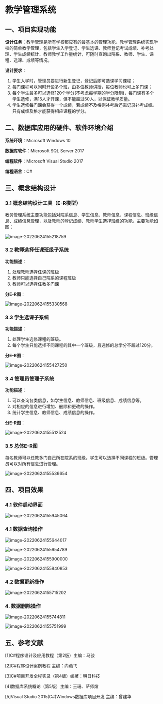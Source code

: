 # 教学管理系统

## 一、项目实现功能

**设计任务**：教学管理是所有学校都应有的最基本的管理功能。教学管理系统实现学校的简单教学管理，包括学生入学登记、学生选课、教师登记考试成绩、补考处理、学生成绩统计、教师教学工作量统计，可随时查询出院系、教师、学生、课程、选课、成绩等情况。

**设计要求**：

1. 学生入学时，管理员要进行新生登记，登记后即可选课学习课程；
2. 每门课程可以同时开设多个班，由多位教师讲授，每位教师也可上多门课；
3. 每个学生最多可以选修120个学分(不考虑每学期的学分限制)，每门课有多个学生选修，满15人才开课，但不能超过50人，以保证教学质量。
4. 学生选修每门课会获得一个成绩，若成绩不及格则补考后还需记录补考成绩。只有成绩及格才能获得相应课程的学分。

## 二、数据库应用的硬件、软件环境介绍

**系统环境**：Microsoft Windows 10

**数据库软件**：Microsoft SQL Server 2017

**编程软件**：Microsoft Visual Studio 2017

**编程语言**：C#

## 三、概念结构设计

### 3.1 概念结构设计工具（E-R模型）

教务管理系统主要功能包括对院系信息、学生信息、教师信息、课程信息、班级信息、成绩信息管理，以及教师的登记成绩、教师学生选择班级的功能。主要功能如图：

![image-20220624155218759](https://github.com/ZihaoXTEI/EduAdminSys/tree/master/images/image-20220624155218759.png)

### 3.2 教师选择任课班级子系统

**功能描述**：

1. 处理教师选择任课的班级
2. 教师只能选择自己院系的课程班级
3. 教师可以选择任教多门课

**分E-R图**：

![image-20220624155330568](https://github.com/ZihaoXTEI/EduAdminSys/tree/master/images/image-20220624155330568.png)

### 3.3 学生选课子系统

**功能描述**：

1. 处理学生选修课程的班级。
2. 每个学生只能选择不同课程的其中一个班级，且选修的总学分不超过120分。

**分E-R图**：

![image-20220624155427250](https://github.com/ZihaoXTEI/EduAdminSys/tree/master/images/image-20220624155427250.png)

### 3.4 管理员管理子系统

**功能描述**：

1. 可以查询各类信息，如学生信息、教师信息、班级信息、成绩信息等。
2. 对相应的信息进行增加、删除和更改的操作。
3. 统计学生信息、教师信息、成绩信息的操作。

**分E-R图**：

![image-20220624155512524](https://github.com/ZihaoXTEI/EduAdminSys/tree/master/images/image-20220624155512524.png)

### 3.5 总体E-R图

每名教师可以任教多门自己所在院系的班级，学生可以选择不同课程的班级。管理员可以对所有信息进行管理。

![image-20220624155536654](https://github.com/ZihaoXTEI/EduAdminSys/tree/master/images/image-20220624155536654.png)

## 四、项目效果

### 4.1 软件启动界面

![image-20220624155945064](https://github.com/ZihaoXTEI/EduAdminSys/tree/master/images/image-20220624155945064.png)

### 4.1 数据查询操作

![image-20220624155644017](https://github.com/ZihaoXTEI/EduAdminSys/tree/master/images/image-20220624155644017.png)

![image-20220624155654789](https://github.com/ZihaoXTEI/EduAdminSys/tree/master/images/image-20220624155654789.png)

![image-20220624155900000](https://github.com/ZihaoXTEI/EduAdminSys/tree/master/images/image-20220624155900000.png)

![image-20220624155840853](https://github.com/ZihaoXTEI/EduAdminSys/tree/master/images/image-20220624155840853.png)



### 4.2 数据更新操作

![image-20220624155715202](https://github.com/ZihaoXTEI/EduAdminSys/tree/master/images/image-20220624155715202.png)

### 4. 数据删除操作

![image-20220624155744811](https://github.com/ZihaoXTEI/EduAdminSys/tree/master/images/image-20220624155744811.png)

![image-20220624155751999](https://github.com/ZihaoXTEI/EduAdminSys/tree/master/images/image-20220624155751999.png)

## 五、参考文献

[1]C#程序设计及应用教程（第2版）主编：马骏

[2]C#程序设计案例教程 主编：向燕飞

[3]C#项目开发全程实录（第4版）编著：明日科技

[4]数据库系统概论（第5版）主编：王珊、萨师煊

[5]Visual Studio 2015(C#)Windows数据库项目开发 主编：曾建华
